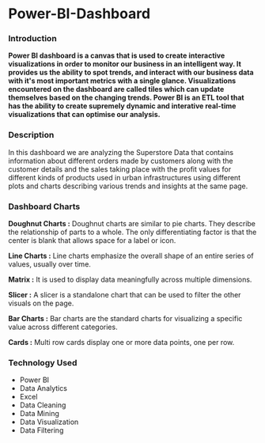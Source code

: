 # Power-BI-Dashboard

### Introduction

**Power BI dashboard is a canvas that is used to create interactive visualizations in order to monitor our business in an intelligent way. It provides us the ability to spot trends, and interact with our business data with it's most important metrics with a single glance. Visualizations encountered on the dashboard are called tiles which can update themselves based on the changing trends. Power BI is an ETL tool that has the ability to create supremely dynamic and interative real-time visualizations that can optimise our analysis.**

### Description

In this dashboard we are analyzing the Superstore Data that contains information about different orders made by customers along with the customer details and the sales taking place with the profit values for different kinds of products used in urban infrastructures using different plots and charts describing various trends and insights at the same page.

### Dashboard Charts

**Doughnut Charts :** Doughnut charts are similar to pie charts. They describe the relationship of parts to a whole. The only differentiating factor is that the center is blank that allows space for a label or icon.

**Line Charts :** Line charts emphasize the overall shape of an entire series of values, usually over time.

**Matrix :** It is used to display data meaningfully across multiple dimensions.

**Slicer :** A slicer is a standalone chart that can be used to filter the other visuals on the page.

**Bar Charts :** Bar charts are the standard charts for visualizing a specific value across different categories.

**Cards :** Multi row cards display one or more data points, one per row.

### Technology Used
* Power BI
* Data Analytics
* Excel
* Data Cleaning
* Data Mining
* Data Visualization
* Data Filtering


